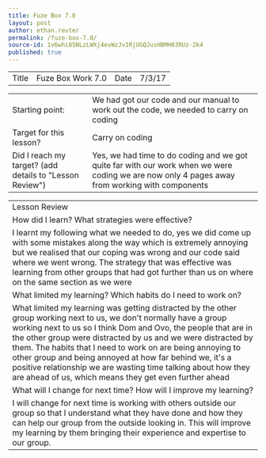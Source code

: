 ```yaml
---
title: Fuze Box 7.0
layout: post
author: ethan.reuter
permalink: /fuze-box-7.0/
source-id: 1v6whi85NLzLWXj4evWzJv1RjUGQJusHBMH03RUz-2k4
published: true
---
```

<table>
  <tr>
    <td>Title</td>
    <td>Fuze Box Work 7.0</td>
    <td> Date</td>
    <td>7/3/17</td>
  </tr>
</table>


<table>
  <tr>
    <td>Starting point:</td>
    <td>We had got our code and our manual to work out the code, we needed to carry on coding </td>
  </tr>
  <tr>
    <td>Target for this lesson?</td>
    <td>Carry on coding</td>
  </tr>
  <tr>
    <td>Did I reach my target? 
(add details to "Lesson Review")</td>
    <td> Yes, we had time to do coding and we got quite far with our work when we were coding we are now only 4 pages away from working with components </td>
  </tr>
</table>


<table>
  <tr>
    <td>Lesson Review</td>
  </tr>
  <tr>
    <td>How did I learn? What strategies were effective? </td>
  </tr>
  <tr>
    <td>I learnt my following what we needed to do, yes we did come up with some mistakes along the way which is extremely annoying but we realised that our coping was wrong and our code said where we went wrong. The strategy that was effective was learning from other groups that had got further than us on where on the same section as we were </td>
  </tr>
  <tr>
    <td>What limited my learning? Which habits do I need to work on? </td>
  </tr>
  <tr>
    <td>What limited my learning was getting distracted by the other group working next to us, we don't normally have a group working next to us so I think Dom and Ovo, the people that are in the other group were distracted by us and we were distracted by them. The habits that I need to work on are being annoying to other group and being annoyed at how far behind we, it's a positive relationship we are wasting time talking about how they are ahead of us, which means they get even further ahead</td>
  </tr>
  <tr>
    <td>What will I change for next time? How will I improve my learning?</td>
  </tr>
  <tr>
    <td>I will change for next time is working with others outside our group so that I understand what they have done and how they can help our group from the outside looking in. This will improve my learning by them bringing their experience and expertise to our group.</td>
  </tr>
</table>


